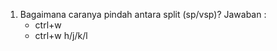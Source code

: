 1. Bagaimana caranya pindah antara split (sp/vsp)?
   Jawaban : 
   - ctrl+w 
   - ctrl+w h/j/k/l

   
   
